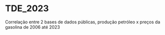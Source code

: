 # TDE_2023
Correlação entre 2 bases de dados públicas, produção petróleo  x preços da gasolina de 2006 até 2023 
